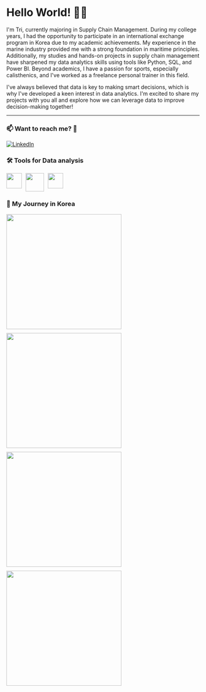 
# Hello World! 🏋️‍♂️
I'm Tri, currently majoring in Supply Chain Management. During my college years, I had the opportunity to participate in an international exchange program in Korea due to my academic achievements. My experience in the marine industry provided me with a strong foundation in maritime principles. Additionally, my studies and hands-on projects in supply chain management have sharpened my data analytics skills using tools like Python, SQL, and Power BI. Beyond academics, I have a passion for sports, especially calisthenics, and I've worked as a freelance personal trainer in this field.

I've always believed that data is key to making smart decisions, which is why I've developed a keen interest in data analytics. I'm excited to share my projects with you all and explore how we can leverage data to improve decision-making together!

---

### 📫 Want to reach me? 🤙

[![LinkedIn](https://img.shields.io/badge/LinkedIn-blue.svg?style=for-the-badge&logo=linkedin)](https://www.linkedin.com/in/chilamviec/)


### 🛠 Tools for Data analysis

<p style="display: flex; gap: 10px;">
  <img src="https://github.com/user-attachments/assets/fb8a36c4-42db-402e-9336-d74b2a35722b" width="40" />
  <img src="https://github.com/user-attachments/assets/2dabe4fb-d7ec-4e57-80c4-7f91fba75d30" width="48" />
  <img src="https://github.com/user-attachments/assets/1e97e0f1-8497-45e3-8034-7b4fbf6137a4" width="40" />
</p>

### 🚢 My Journey in Korea

<p>
  <img src="https://github.com/user-attachments/assets/695dcfcc-58f6-433b-8738-cf9d8e6e38a6" width="300" style="margin-right: 10px; margin-bottom: 10px;" />
  <img src="https://github.com/user-attachments/assets/46cdd686-dde9-462e-b296-1e1f79fe2721" width="300" style="margin-right: 10px; margin-bottom: 10px;" />
  <br>
  <img src="https://github.com/user-attachments/assets/6ad420ac-ed70-4e36-86c8-acc5b2de3ff7" width="300" style="margin-right: 10px; margin-bottom: 10px;" />
  <img src="https://github.com/user-attachments/assets/e8eacbdd-64f8-4ba6-9323-7ea1abcddede" width="300" style="margin-right: 10px; margin-bottom: 10px;" />
</p>
